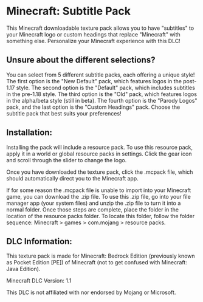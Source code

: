 # Minecraft: Subtitle Pack
This Minecraft downloadable texture pack allows you to have "subtitles" to your Minecraft logo or custom headings that replace "Minecraft" with something else. Personalize your Minecraft experience with this DLC!

## Unsure about the different selections?
You can select from 5 different subtitle packs, each offering a unique style! The first option is the "New Default" pack, which features logos in the post-1.17 style. The second option is the "Default" pack, which includes subtitles in the pre-1.18 style. The third option is the "Old" pack, which features logos in the alpha/beta style (still in beta). The fourth option is the "Parody Logos" pack, and the last option is the "Custom Headings" pack. Choose the subtitle pack that best suits your preferences!

## Installation:
Installing the pack will include a resource pack. To use this resource pack, apply it in a world or global resource packs in settings. Click the gear icon and scroll through the slider to change the logo.

Once you have downloaded the texture pack, click the .mcpack file, which should automatically direct you to the Minecraft app.

If for some reason the .mcpack file is unable to import into your Minecraft game, you can download the .zip file. To use this .zip file, go into your file manager app (your system files) and unzip the .zip file to turn it into a normal folder. Once those steps are complete, place the folder in the location of the resource packs folder. To locate this folder, follow the folder sequence: Minecraft > games > com.mojang > resource packs.

## DLC Information:
This texture pack is made for Minecraft: Bedrock Edition (previously known as Pocket Edition [PE]) of Minecraft (not to get confused with Minecraft: Java Edition).

Minecraft DLC Version: 1.1

This DLC is not affiliated with nor endorsed by Mojang or Microsoft.
